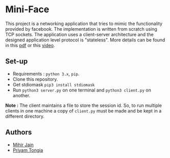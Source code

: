 # Mini-Face
This project is a networking application that tries to mimic the functionality provided by facebook. The implementation is written from scratch using TCP sockets. 
The application uses a client-server architecture and the designed application level protocol is "stateless". More details can be found in this [pdf](https://drive.google.com/file/d/1qKasrZVxsc02BeVXpQIOya-A8x79Mu_P/view?usp=sharing) or this [video](https://drive.google.com/file/d/1T9fuKXXh0pTaNyMBNcaxWW3THw52yrut/view?usp=sharing).

## Set-up

 - Requirements :  `python 3.x`, `pip`.
 - Clone this repository. 
 - Get stdiomask `pip3 install stdiomask`
 - Run `python3 server.py` on one terminal and `python3 client.py` on another.
 
 **Note :** The client maintains a file to store the session id. So, to run multiple clients in one machine a copy of `client.py` must be made and be kept in a different directory.

## Authors

 - [Mihir Jain](https://github.com/mihirjain-iitgn)
 - [Priyam Tongia](https://github.com/Priyam1418)
